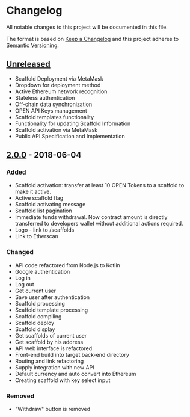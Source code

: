 # Changelog
All notable changes to this project will be documented in this file.

The format is based on [Keep a Changelog](http://keepachangelog.com/en/1.0.0/)
and this project adheres to [Semantic Versioning](http://semver.org/spec/v2.0.0.html).

## [Unreleased]
- Scaffold Deployment via MetaMask
- Dropdown for deployment method
- Active Ethereum network recognition
- Stateless authentication
- Off-chain data synchronization
- OPEN API Keys management
- Scaffold templates functionality
- Functionality for updating Scaffold Information
- Scaffold activation via MetaMask
- Public API Specification and Implementation

## [2.0.0] - 2018-06-04
### Added
- Scaffold activation: transfer at least 10 OPEN Tokens to a scaffold to make it active.
- Active scaffold flag
- Scaffold activating message
- Scaffold list pagination
- Immediate funds withdrawal. Now contract amount is directly transferred to developers wallet without additional
  actions required.
- Logo - link to /scaffolds
- Link to Etherscan

### Changed
- API code refactored from Node.js to Kotlin
- Google authentication
- Log in
- Log out
- Get current user
- Save user after authentication
- Scaffold processing
- Scaffold template processing
- Scaffold compiling
- Scaffold deploy
- Scaffold display
- Get scaffolds of current user
- Get scaffold by his address
- API web interface is refactored
- Front-end build into target back-end directory
- Routing and link refactoring
- Supply integration with new API
- Default currency and auto convert into Ethereum
- Creating scaffold with key select input

### Removed
- "Withdraw" button is removed

[Unreleased]: https://github.com/OpenFuturePlatform/open-api/compare/master...sprint
[2.0.0]: https://github.com/OpenFuturePlatform/open-api/compare/8ea69084ef657f66976518827873c9c922970ce6...v2.0.0